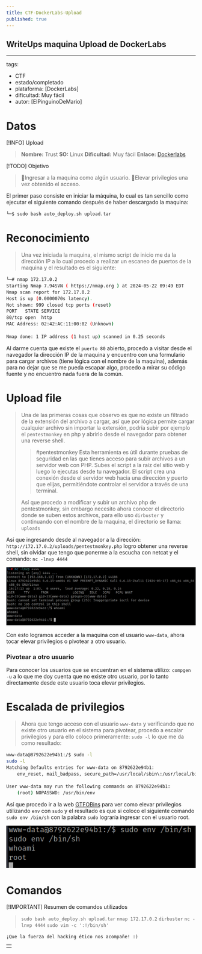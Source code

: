 ```yaml
---
title: CTF-DockerLabs-Upload
published: true
---
```


## WriteUps maquina Upload de DockerLabs

---
tags:
  - CTF
  - estado/completado
  - plataforma: [DockerLabs]
  - dificultad: Muy fácil
  - autor: [ElPinguinoDeMario]

# Datos

[!INFO] Upload
>  **Nombre:** Trust
>  **SO:** Linux
>  **Dificultad:** Muy fácil
>  **Enlace:** [Dockerlabs](https://dockerlabs.es/)


[!TODO] Objetivo
> 🚩Ingresar a la maquina como algún usuario.
> 🚩Elevar privilegios una vez obtenido el acceso.

El primer paso consiste en iniciar la máquina, lo cual es tan sencillo como ejecutar el siguiente comando después de haber descargado la maquina:

```bash
└─$ sudo bash auto_deploy.sh upload.tar
```

# Reconocimiento

> Una vez iniciada la maquina, el mismo script de inicio me da la dirección IP a lo cual procedo a realizar un escaneo de puertos de la maquina y el resultado es el siguiente:

```bash
└─# nmap 172.17.0.2
Starting Nmap 7.94SVN ( https://nmap.org ) at 2024-05-22 09:49 EDT
Nmap scan report for 172.17.0.2
Host is up (0.0000070s latency).
Not shown: 999 closed tcp ports (reset)
PORT   STATE SERVICE
80/tcp open  http
MAC Address: 02:42:AC:11:00:02 (Unknown)

Nmap done: 1 IP address (1 host up) scanned in 0.25 seconds
```

Al darme cuenta que existe el `puerto 80` abierto, procedo a visitar desde el navegador la dirección IP de la maquina y encuentro con una formulario para cargar archivos (tiene lógica con el nombre de la maquina), además para no dejar que se me pueda escapar algo, procedo a mirar su código fuente y no encuentro nada fuera de la común. 

# Upload file

> Una de las primeras cosas que observo es que no existe un filtrado de la extensión del archivo a cargar, así que por lógica permite cargar cualquier archivo sin importar la extensión, podría subir por ejemplo el `pentestmonkey` en php y abrirlo desde el navegador para obtener una reverse shell.
>> 
>> #pentestmonkey
>> Esta herramienta es útil durante pruebas de seguridad en las que tienes acceso para subir archivos a un servidor web con PHP. Subes el script a la raíz del sitio web y luego lo ejecutas desde tu navegador. El script crea una conexión desde el servidor web hacia una dirección y puerto que elijas, permitiéndote controlar el servidor a través de una terminal.
> 
> Así que procedo a modificar y subir un archivo php de pentestmonkey, sin embargo necesito ahora conocer el directorio donde se suben estos archivos, para ello uso `dirbuster` y continuando con el nombre de la maquina, el directorio se llama: `uploads`

Así que ingresando desde al navegador a la dirección: `http://172.17.0.2/uploads/pentestmonkey.php` logro obtener una reverse shell, sin olvidar que tengo que ponerme a la escucha con netcat y el comando: `nc -lnvp 4444`

![UploadNCdockerlabs.png](https://raw.githubusercontent.com/4k4m1m3/blog/main/_posts/adjuntos/UploadNCdockerlabs.png)

Con esto logramos acceder a la maquina con el usuario `www-data`, ahora tocar elevar privilegios o pivotear a otro usuario.

### Pivotear a otro usuario

Para conocer los usuarios que se encuentran en el sistema utilizo: `compgen -u` a lo que me doy cuenta que no existe otro usuario, por lo tanto directamente desde este usuario toca elevar privilegios.

# Escalada de privilegios

> Ahora que tengo acceso con el usuario `www-data` y verificando que no existe otro usuario en el sistema para pivotear, procedo a escalar privilegios y para ello coloco primeramente: `sudo -l` lo que me da como resultado:

```bash
www-data@8792622e94b1:/$ sudo -l
sudo -l
Matching Defaults entries for www-data on 8792622e94b1:
    env_reset, mail_badpass, secure_path=/usr/local/sbin\:/usr/local/bin\:/usr/sbin\:/usr/bin\:/sbin\:/bin\:/snap/bin, use_pty

User www-data may run the following commands on 8792622e94b1:
    (root) NOPASSWD: /usr/bin/env
```

Así que procedo ir a la web [GTFOBins](https://gtfobins.github.io/) para ver como elevar privilegios utilizando `env` con `sudo` y el resultado es que si coloco el siguiente comando `sudo env /bin/sh` con la palabra `sudo` lograría ingresar con el usuario root.

![pwnedCTFdockerlabsUpload.png](https://raw.githubusercontent.com/4k4m1m3/blog/main/_posts/adjuntos/pwnedCTFdockerlabsUpload.png)

# Comandos

[!IMPORTANT] Resumen de comandos utilizados
> `sudo bash auto_deploy.sh upload.tar`
> `nmap 172.17.0.2`
> `dirbuster`
> `nc -lnvp 4444`
> `sudo vim -c ':!/bin/sh'`


```
¡Que la fuerza del hacking ético nos acompañe! :)
```

|   |
|:--|
|   |